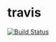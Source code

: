 # travis
[![Build Status](https://travis-ci.com/Trumh/travis.svg?branch=master)](https://travis-ci.com/Trumh/travis)
